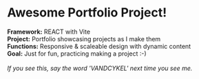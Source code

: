 
<h1>Awesome Portfolio Project!</h1>
<b>Framework:</b> REACT with Vite <br>
<b>Project:</b> Portfolio showcasing projects as I make them <br>
<b>Functions:</b> Responsive & scaleable design with dynamic content <br>
<b>Goal:</b> Just for fun, practicing making a project :-) 
<br>
<br>
<i>If you see this, say the word 'VANDCYKEL' next time you see me. </i>
